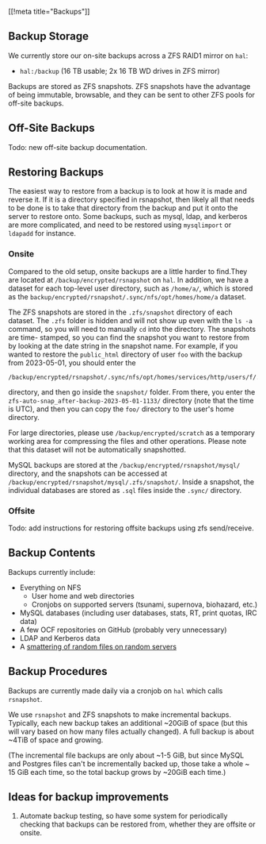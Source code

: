 [[!meta title="Backups"]]
## Backup Storage

We currently store our on-site backups across a ZFS RAID1 mirror on `hal`:

* `hal:/backup` (16 TB usable; 2x 16 TB WD drives in ZFS mirror)

Backups are stored as ZFS snapshots. ZFS snapshots have the advantage of being
immutable, browsable, and they can be sent to other ZFS pools for off-site
backups.

## Off-Site Backups

Todo: new off-site backup documentation.

## Restoring Backups

The easiest way to restore from a backup is to look at how it is made and
reverse it. If it is a directory specified in rsnapshot, then likely all that
needs to be done is to take that directory from the backup and put it onto the
server to restore onto. Some backups, such as mysql, ldap, and kerberos are more
complicated, and need to be restored using `mysqlimport` or `ldapadd` for
instance.

### Onsite

Compared to the old setup, onsite backups are a little harder to find.They are
located at `/backup/encrypted/rsnapshot` on `hal`. In addition, we have a
dataset for each top-level user directory, such as `/home/a/`, which is stored
as the `backup/encrypted/rsnapshot/.sync/nfs/opt/homes/home/a` dataset.

The ZFS snapshots are stored in the `.zfs/snapshot` directory of each dataset.
The `.zfs` folder is hidden and will not show up even with the `ls -a` command,
so you will need to manually `cd` into the directory. The snapshots are time-
stamped, so you can find the snapshot you want to restore from by looking at the
date string in the snapshot name. For example, if you wanted to restore the
`public_html` directory of user `foo` with the backup from 2023-05-01, you
should enter the
```
/backup/encrypted/rsnapshot/.sync/nfs/opt/homes/services/http/users/f/.zfs
```
directory, and then go inside the `snapshot/` folder. From there, you enter the
`zfs-auto-snap_after-backup-2023-05-01-1133/` directory (note that the time is
UTC), and then you can copy the `foo/` directory to the user's home directory.

For large directories, please use `/backup/encrypted/scratch` as a temporary
working area for compressing the files and other operations. Please note that
this dataset will not be automatically snapshotted.

MySQL backups are stored at the `/backup/encrypted/rsnapshot/mysql/` directory,
and the snapshots can be accessed at
`/backup/encrypted/rsnapshot/mysql/.zfs/snapshot/`. Inside a snapshot, the
individual databases are stored as `.sql` files inside the `.sync/` directory.

### Offsite

Todo: add instructions for restoring offsite backups using zfs send/receive.

## Backup Contents

Backups currently include:

* Everything on NFS
  * User home and web directories
  * Cronjobs on supported servers (tsunami, supernova, biohazard, etc.)
* MySQL databases (including user databases, stats, RT, print quotas, IRC data)
* A few OCF repositories on GitHub (probably very unnecessary)
* LDAP and Kerberos data
* A [smattering of random files on random servers][backed-up-files]

## Backup Procedures

Backups are currently made daily via a cronjob on `hal` which calls `rsnapshot`.

We use `rsnapshot` and ZFS snapshots to make incremental backups. Typically,
each new backup takes an additional ~20GiB of space (but this will vary based on
how many files actually changed). A full backup is about ~4TiB of space and
growing.

(The incremental file backups are only about ~1-5 GiB, but since MySQL and
Postgres files can't be incrementally backed up, those take a whole ~ 15 GiB
each time, so the total backup grows by ~20GiB each time.)

## Ideas for backup improvements

1. Automate backup testing, so have some system for periodically checking that
   backups can be restored from, whether they are offsite or onsite.

[rsyncnet]: https://www.rsync.net
[create-encrypted-backup]:
    https://github.com/ocf/puppet/blob/master/modules/ocf_backups/files/create-encrypted-backup
[upload-to-box]:
    https://github.com/ocf/puppet/blob/master/modules/ocf_backups/files/upload-to-box
[backed-up-files]:
    https://github.com/ocf/puppet/blob/17bc94b395e254529d97c84fb044f76931439fd7/modules/ocf_backups/files/rsnapshot.conf#L53
[prune-old-backups]:
    https://github.com/ocf/puppet/blob/master/modules/ocf_backups/files/prune-old-backups
